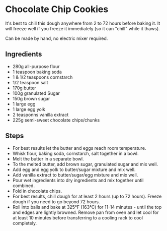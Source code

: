 # Chocolate Chip Cookies

It's best to chill this dough anywhere from 2 to 72 hours before baking it. It will freeze well if you freeze it immediately (so it can "chill" while it thaws).

Can be made by hand, no electric mixer required.

## Ingredients
- 280g all-purpose flour
- 1 teaspoon baking soda
- 1 & 1/2 teaspoons cornstarch
- 1/2 teaspoon salt
- 170g butter
- 100g granulated Sugar
- 150g brown sugar
- 1 large egg
- 1 large egg yolk
- 2 teasponns vanilla extract
- 225g semi-sweet chocolate chips/chunks


## Steps
 - For best results let the butter and eggs reach room temperature.
 - Whisk flour, baking soda, cornstarch, salt together in a bowl.
 - Melt the butter in a separate bowl.
 - To the melted butter, add brown sugar, granulated sugar and mix well.
 - Add egg and egg yolk to butter/sugar mixture and mix well.
 - Add vanilla extract to butter/sugar/egg mixture and mix well.
 - Pour wet ingredients into dry ingredients and mix together until combined.
 - Fold in chocolate chips.
 - For best results, chill dough for at least 2 hours (up to 72 hours). Freeze dough if you need to go beyond 72 hours.
 - Roll into balls and bake at 325°F (163°C) for 11-14 minutes - until the top and edges are lightly browned. Remove pan from oven and let cool for at least 10 minutes before transferring to a cooling rack to cool completely.

